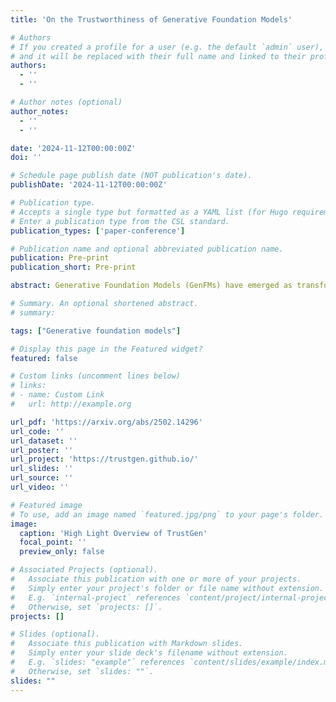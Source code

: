 ```yaml
---
title: 'On the Trustworthiness of Generative Foundation Models'

# Authors
# If you created a profile for a user (e.g. the default `admin` user), write the username (folder name) here
# and it will be replaced with their full name and linked to their profile.
authors:
  - ''
  - ''

# Author notes (optional)
author_notes:
  - ''
  - ''

date: '2024-11-12T00:00:00Z'
doi: ''

# Schedule page publish date (NOT publication's date).
publishDate: '2024-11-12T00:00:00Z'

# Publication type.
# Accepts a single type but formatted as a YAML list (for Hugo requirements).
# Enter a publication type from the CSL standard.
publication_types: ['paper-conference']

# Publication name and optional abbreviated publication name.
publication: Pre-print
publication_short: Pre-print

abstract: Generative Foundation Models (GenFMs) have emerged as transformative tools. However, their widespread adoption raises critical concerns regarding trustworthiness across dimensions. This paper presents a comprehensive framework to address these challenges through three key contributions. First, we systematically review global AI governance laws and policies from governments and regulatory bodies, as well as industry practices and standards. Based on this analysis, we propose a set of guiding principles for GenFMs, developed through extensive multidisciplinary collaboration that integrates technical, ethical, legal, and societal perspectives. Second, we introduce TrustGen, the first dynamic benchmarking platform designed to evaluate trustworthiness across multiple dimensions and model types, including text-to-image, large language, and vision-language models. TrustGen leverages modular components--metadata curation, test case generation, and contextual variation--to enable adaptive and iterative assessments, overcoming the limitations of static evaluation methods. Using TrustGen, we reveal significant progress in trustworthiness while identifying persistent challenges. Finally, we provide an in-depth discussion of the challenges and future directions for trustworthy GenFMs, which reveals the complex, evolving nature of trustworthiness, highlighting the nuanced trade-offs between utility and trustworthiness, and consideration for various downstream applications, identifying persistent challenges and providing a strategic roadmap for future research. This work establishes a holistic framework for advancing trustworthiness in GenAI, paving the way for safer and more responsible integration of GenFMs into critical applications. To facilitate advancement in the community, we release the toolkit for dynamic evaluation.

# Summary. An optional shortened abstract.
# summary: 

tags: ["Generative foundation models"]

# Display this page in the Featured widget?
featured: false

# Custom links (uncomment lines below)
# links:
# - name: Custom Link
#   url: http://example.org

url_pdf: 'https://arxiv.org/abs/2502.14296'
url_code: ''
url_dataset: ''
url_poster: ''
url_project: 'https://trustgen.github.io/'
url_slides: ''
url_source: ''
url_video: ''

# Featured image
# To use, add an image named `featured.jpg/png` to your page's folder.
image:
  caption: 'High Light Overview of TrustGen'
  focal_point: ''
  preview_only: false

# Associated Projects (optional).
#   Associate this publication with one or more of your projects.
#   Simply enter your project's folder or file name without extension.
#   E.g. `internal-project` references `content/project/internal-project/index.md`.
#   Otherwise, set `projects: []`.
projects: []

# Slides (optional).
#   Associate this publication with Markdown slides.
#   Simply enter your slide deck's filename without extension.
#   E.g. `slides: "example"` references `content/slides/example/index.md`.
#   Otherwise, set `slides: ""`.
slides: ""
---
```


<!-- {{% callout note %}}
Click the _Cite_ button above to demo the feature to enable visitors to import publication metadata into their reference management software.
{{% /callout %}}

{{% callout note %}}
Create your slides in Markdown - click the _Slides_ button to check out the example.
{{% /callout %}}

Add the publication's **full text** or **supplementary notes** here. You can use rich formatting such as including [code, math, and images](https://docs.hugoblox.com/content/writing-markdown-latex/). -->
